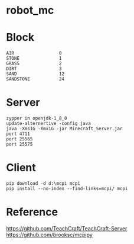 # robot_mc

# Block

```
AIR                 0  
STONE               1  
GRASS               2  
DIRT                3  
SAND                12  
SANDSTONE           24  
```

# Server

```
zypper in openjdk-1_8_0  
update-alternertive -config java  
java -Xms1G -Xmx1G -jar Minecraft_Server.jar 
port 4711
port 25565
port 25575 
```

# Client

```
pip download -d d:\mcpi mcpi  
pip install --no-index --find-links=mcpi/ mcpi  
```

# Reference

https://github.com/TeachCraft/TeachCraft-Server  
https://github.com/brooksc/mcpipy  


